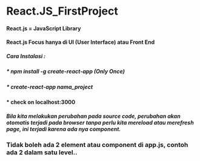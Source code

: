# React.JS_FirstProject

#### React.js = JavaScript Library
#### React.js Focus hanya di UI (User Interface) atau Front End

##### Cara Instalasi :
##### * npm install -g create-react-app (Only Once)
##### * create-react-app nama_project
#### * check on localhost:3000

##### Bila kita melakukan perubahan pada source code, perubahan akan otomatis terjadi pada browser tanpa perlu kita mereload atau merefresh page, ini terjadi karena ada nya component.

### Tidak boleh ada 2 element atau component di app.js, contoh ada 2 dalam satu level..

